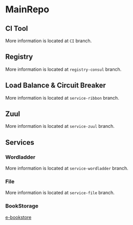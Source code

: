 # MainRepo
## CI Tool
More information is located at `CI` branch.
## Registry
More information is located at `registry-consul` branch.
## Load Balance & Circuit Breaker
More information is located at `service-ribbon` branch.

## Zuul

More information is located at `service-zuul` branch.

## Services

### Wordladder

More information is located at `service-wordladder` branch.

### File

More information is located at `service-file` branch.

### BookStorage

[e-bookstore](https://github.com/2quarius/e-bookstore/tree/master/demo)

### 

